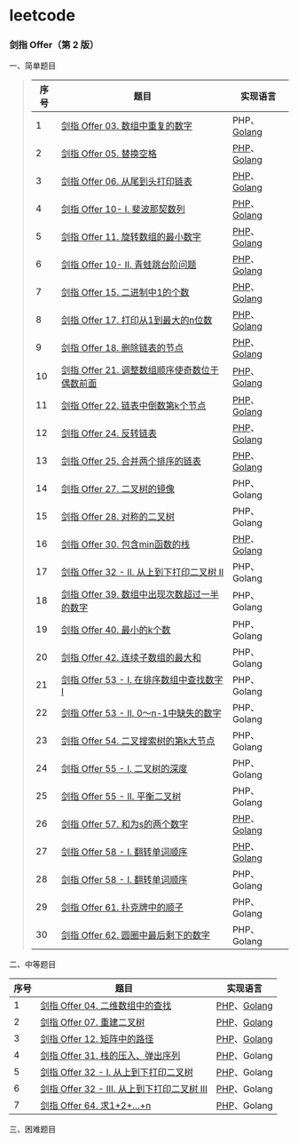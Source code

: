 # leetcode

### 剑指 Offer（第 2 版）

一、简单题目   

> | 序号 | 题目                                                         | 实现语言                                                     |
> | ---- | ------------------------------------------------------------ | ------------------------------------------------------------ |
> | 1    | [剑指 Offer 03. 数组中重复的数字](https://leetcode-cn.com/problems/shu-zu-zhong-zhong-fu-de-shu-zi-lcof/) | PHP、[Golang](https://github.com/Echo-Mr-Pengw/leetcode/blob/master/offer/simple/Golang/findRepeatNumber.go) |
> | 2    | [剑指 Offer 05. 替换空格](https://leetcode-cn.com/problems/ti-huan-kong-ge-lcof/) | [PHP](https://github.com/Echo-Mr-Pengw/leetcode/blob/master/offer/simple/PHP/replaceSpace.php)、[Golang](https://github.com/Echo-Mr-Pengw/leetcode/blob/master/offer/simple/Golang/replaceSpace.go) |
> | 3    | [剑指 Offer 06. 从尾到头打印链表](https://leetcode-cn.com/problems/ti-huan-kong-ge-lcof/) | [PHP](https://github.com/Echo-Mr-Pengw/leetcode/blob/master/offer/simple/PHP/reverseList.php)、[Golang](https://github.com/Echo-Mr-Pengw/leetcode/blob/master/offer/simple/Golang/reversePrint.go) |
> | 4    | [剑指 Offer 10- I. 斐波那契数列](https://leetcode-cn.com/problems/fei-bo-na-qi-shu-lie-lcof/) | [PHP](https://github.com/Echo-Mr-Pengw/leetcode/blob/master/offer/simple/PHP/fib.php)、[Golang](https://github.com/Echo-Mr-Pengw/leetcode/blob/master/offer/simple/Golang/fib.go) |
> | 5    | [剑指 Offer 11. 旋转数组的最小数字](https://leetcode-cn.com/problems/xuan-zhuan-shu-zu-de-zui-xiao-shu-zi-lcof/) | [PHP](https://github.com/Echo-Mr-Pengw/leetcode/blob/master/offer/simple/PHP/minArray.php)、[Golang](https://github.com/Echo-Mr-Pengw/leetcode/blob/master/offer/simple/Golang/minArray.go) |
> | 6    | [剑指 Offer 10- II. 青蛙跳台阶问题](https://leetcode-cn.com/problems/qing-wa-tiao-tai-jie-wen-ti-lcof/) | [PHP](https://github.com/Echo-Mr-Pengw/leetcode/blob/master/offer/simple/PHP/numWays.php)、[Golang](https://github.com/Echo-Mr-Pengw/leetcode/blob/master/offer/simple/Golang/numWays.go) |
> | 7    | [剑指 Offer 15. 二进制中1的个数](https://leetcode-cn.com/problems/er-jin-zhi-zhong-1de-ge-shu-lcof/) | [PHP](https://github.com/Echo-Mr-Pengw/leetcode/blob/master/offer/simple/PHP/hammingWeight.php)、[Golang](https://github.com/Echo-Mr-Pengw/leetcode/blob/master/offer/simple/Golang/hammingWeight.go) |
> | 8    | [剑指 Offer 17. 打印从1到最大的n位数](https://leetcode-cn.com/problems/da-yin-cong-1dao-zui-da-de-nwei-shu-lcof/) | [PHP](https://github.com/Echo-Mr-Pengw/leetcode/blob/master/offer/simple/PHP/printNumbers.php)、[Golang](https://github.com/Echo-Mr-Pengw/leetcode/blob/master/offer/simple/Golang/printNumbers.go) |
> | 9    | [剑指 Offer 18. 删除链表的节点](https://leetcode-cn.com/problems/shan-chu-lian-biao-de-jie-dian-lcof/) | [PHP](https://github.com/Echo-Mr-Pengw/leetcode/blob/master/offer/simple/PHP/deleteNode.php)、[Golang](https://github.com/Echo-Mr-Pengw/leetcode/blob/master/offer/simple/Golang/deleteNode.go) |
> | 10   | [剑指 Offer 21. 调整数组顺序使奇数位于偶数前面](https://leetcode-cn.com/problems/diao-zheng-shu-zu-shun-xu-shi-qi-shu-wei-yu-ou-shu-qian-mian-lcof/) | [PHP](https://github.com/Echo-Mr-Pengw/leetcode/blob/master/offer/simple/PHP/exchange.php)、[Golang](https://github.com/Echo-Mr-Pengw/leetcode/blob/master/offer/simple/Golang/exchange.go) |
> | 11   | [剑指 Offer 22. 链表中倒数第k个节点](https://leetcode-cn.com/problems/lian-biao-zhong-dao-shu-di-kge-jie-dian-lcof/) | [PHP](https://github.com/Echo-Mr-Pengw/leetcode/blob/master/offer/simple/PHP/getKthFromEnd.php)、[Golang](https://github.com/Echo-Mr-Pengw/leetcode/blob/master/offer/simple/Golang/getKthFromEnd.go) |
> | 12   | [剑指 Offer 24. 反转链表](https://leetcode-cn.com/problems/fan-zhuan-lian-biao-lcof/) | [PHP](https://github.com/Echo-Mr-Pengw/leetcode/blob/master/offer/simple/PHP/reverseList.php)、[Golang](https://github.com/Echo-Mr-Pengw/leetcode/blob/master/offer/simple/Golang/reverseList.go) |
> | 13   | [剑指 Offer 25. 合并两个排序的链表](https://leetcode-cn.com/problems/he-bing-liang-ge-pai-xu-de-lian-biao-lcof/) | [PHP](https://github.com/Echo-Mr-Pengw/leetcode/blob/master/offer/simple/PHP/mergeTwoLists.php)、[Golang](https://github.com/Echo-Mr-Pengw/leetcode/blob/master/offer/simple/Golang/mergeTwoLists.go) |
> | 14   | [剑指 Offer 27. 二叉树的镜像](https://leetcode-cn.com/problems/er-cha-shu-de-jing-xiang-lcof/) | PHP、Golang                                                  |
> | 15   | [剑指 Offer 28. 对称的二叉树](https://leetcode-cn.com/problems/dui-cheng-de-er-cha-shu-lcof/) | PHP、Golang                                                  |
> | 16   | [剑指 Offer 30. 包含min函数的栈](https://leetcode-cn.com/problems/bao-han-minhan-shu-de-zhan-lcof/) | [PHP](https://github.com/Echo-Mr-Pengw/leetcode/blob/master/offer/simple/PHP/minStack.php)、[Golang](https://github.com/Echo-Mr-Pengw/leetcode/blob/master/offer/simple/Golang/minStack.go) |
> | 17   | [剑指 Offer 32 - II. 从上到下打印二叉树 II](https://leetcode-cn.com/problems/cong-shang-dao-xia-da-yin-er-cha-shu-ii-lcof/) | PHP、Golang                                                  |
> | 18   | [剑指 Offer 39. 数组中出现次数超过一半的数字](https://leetcode-cn.com/problems/shu-zu-zhong-chu-xian-ci-shu-chao-guo-yi-ban-de-shu-zi-lcof/) | PHP、Golang                                                  |
> | 19   | [剑指 Offer 40. 最小的k个数](https://leetcode-cn.com/problems/zui-xiao-de-kge-shu-lcof/) | PHP、Golang                                                  |
> | 20   | [剑指 Offer 42. 连续子数组的最大和](https://leetcode-cn.com/problems/lian-xu-zi-shu-zu-de-zui-da-he-lcof/) | PHP、Golang                                                  |
> | 21   | [剑指 Offer 53 - I. 在排序数组中查找数字 I](https://leetcode-cn.com/problems/zai-pai-xu-shu-zu-zhong-cha-zhao-shu-zi-lcof/) | PHP、Golang                                                  |
> | 22   | [剑指 Offer 53 - II. 0～n-1中缺失的数字](https://leetcode-cn.com/problems/que-shi-de-shu-zi-lcof/) | PHP、Golang                                                  |
> | 23   | [剑指 Offer 54. 二叉搜索树的第k大节点](https://leetcode-cn.com/problems/er-cha-sou-suo-shu-de-di-kda-jie-dian-lcof/) | PHP、Golang                                                  |
> | 24   | [剑指 Offer 55 - I. 二叉树的深度](https://leetcode-cn.com/problems/er-cha-shu-de-shen-du-lcof/) | PHP、Golang                                                  |
> | 25   | [剑指 Offer 55 - II. 平衡二叉树](https://leetcode-cn.com/problems/ping-heng-er-cha-shu-lcof/) | PHP、Golang                                                  |
> | 26   | [剑指 Offer 57. 和为s的两个数字](https://leetcode-cn.com/problems/he-wei-sde-liang-ge-shu-zi-lcof/) | [PHP](https://github.com/Echo-Mr-Pengw/leetcode/blob/master/offer/simple/PHP/twoSum.php)、[Golang](https://github.com/Echo-Mr-Pengw/leetcode/blob/master/offer/simple/Golang/twoSum.php) |
> | 27   | [剑指 Offer 58 - I. 翻转单词顺序](https://leetcode-cn.com/problems/fan-zhuan-dan-ci-shun-xu-lcof/) | [PHP](https://github.com/Echo-Mr-Pengw/leetcode/blob/master/offer/simple/PHP/reverseWords.php)、[Golang](https://github.com/Echo-Mr-Pengw/leetcode/blob/master/offer/simple/Golang/reverseWords.php)                                                  |
> | 28   | [剑指 Offer 58 - I. 翻转单词顺序](https://leetcode-cn.com/problems/fan-zhuan-dan-ci-shun-xu-lcof/) | PHP、Golang                                                  |
> | 29   | [剑指 Offer 61. 扑克牌中的顺子](https://leetcode-cn.com/problems/bu-ke-pai-zhong-de-shun-zi-lcof/) | PHP、Golang                                                  |
> | 30   | [剑指 Offer 62. 圆圈中最后剩下的数字](https://leetcode-cn.com/problems/yuan-quan-zhong-zui-hou-sheng-xia-de-shu-zi-lcof/) | PHP、Golang                                                  |

二、中等题目   

| 序号 | 题目                                                         | 实现语言                                                     |
| ---- | ------------------------------------------------------------ | ------------------------------------------------------------ |
| 1    | [剑指 Offer 04. 二维数组中的查找](https://leetcode-cn.com/problems/er-wei-shu-zu-zhong-de-cha-zhao-lcof/) | [PHP](https://github.com/Echo-Mr-Pengw/leetcode/blob/master/offer/medium/PHP/findNumberIn2DArray.php)、[Golang](https://github.com/Echo-Mr-Pengw/leetcode/blob/master/offer/medium/Golang/findNumberIn2DArray.go) |
| 2    | [剑指 Offer 07. 重建二叉树](https://leetcode-cn.com/problems/zhong-jian-er-cha-shu-lcof/) | [PHP](https://github.com/Echo-Mr-Pengw/leetcode/blob/master/offer/medium/PHP/buildTree.php)、[Golang](https://github.com/Echo-Mr-Pengw/leetcode/blob/master/offer/medium/Golang/buildTree.go) |
| 3    | [剑指 Offer 12. 矩阵中的路径](https://leetcode-cn.com/problems/ju-zhen-zhong-de-lu-jing-lcof/) | [PHP](https://github.com/Echo-Mr-Pengw/leetcode/blob/master/offer/medium/PHP/exist.php)、[Golang](https://github.com/Echo-Mr-Pengw/leetcode/blob/master/offer/medium/Golang/exist.go) |
| 4    | [剑指 Offer 31. 栈的压入、弹出序列](https://leetcode-cn.com/problems/zhan-de-ya-ru-dan-chu-xu-lie-lcof/) | [PHP](https://github.com/Echo-Mr-Pengw/leetcode/blob/master/offer/medium/PHP/validateStackSequences.php)、Golang |
| 5    | [剑指 Offer 32 - I. 从上到下打印二叉树](https://leetcode-cn.com/problems/cong-shang-dao-xia-da-yin-er-cha-shu-lcof/) | [PHP](https://github.com/Echo-Mr-Pengw/leetcode/blob/master/offer/medium/PHP/levelOrder.php)、Golang |
| 6    | [剑指 Offer 32 - III. 从上到下打印二叉树 III](https://leetcode-cn.com/problems/cong-shang-dao-xia-da-yin-er-cha-shu-iii-lcof/) | [PHP](https://github.com/Echo-Mr-Pengw/leetcode/blob/master/offer/medium/PHP/levelOrder2.php)、Golang |
| 7    | [剑指 Offer 64. 求1+2+…+n](https://leetcode-cn.com/problems/qiu-12n-lcof/) | [PHP](https://github.com/Echo-Mr-Pengw/leetcode/blob/master/offer/medium/PHP/sumNums.php)、Golang |

三、困难题目   

